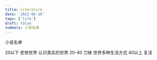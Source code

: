```yaml
---
title: Literature
date: '2022-06-10'
tags: ['life']
draft: false
summary: 小说名单
---
```


小说名单

20以下 悲惨世界 认识真实的世界
20-40 刀锋 世界多种生活方式 
40以上 复活 
